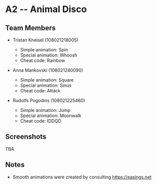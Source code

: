 # A2 -- Animal Disco

## Team Members

* Tristan Kneisel (108021218005)
  * Simple animation: Spin
  * Special animation: Whoosh
  * Cheat code: Rainbow
  
* Anna Mankovski (108021240090)
  * Simple animation: Square
  * Special animation: Sinus
  * Cheat code: Attack

* Rudolfs Pogodins (108021225460)
  * Simple animation: Jump
  * Special animation: Moonwalk
  * Cheat code: IDDQD  
## Screenshots

TBA

## Notes

* Smooth animations were created by consulting https://easings.net

